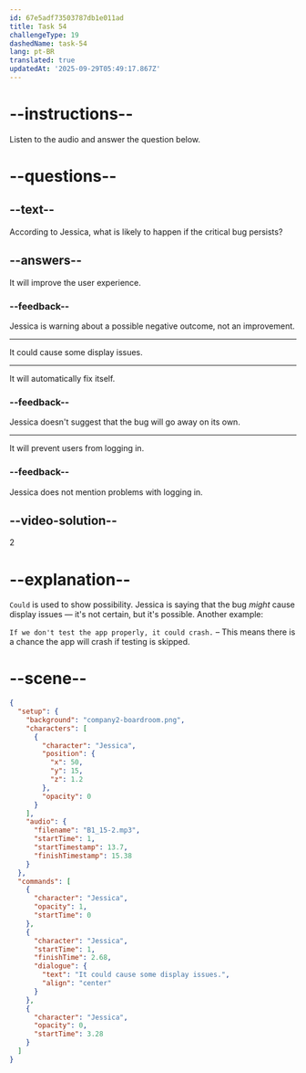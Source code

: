 ```yaml
---
id: 67e5adf73503787db1e011ad
title: Task 54
challengeType: 19
dashedName: task-54
lang: pt-BR
translated: true
updatedAt: '2025-09-29T05:49:17.867Z'
---
```


<!-- (Audio) Jessica: It could cause some display issues. -->

# --instructions--

Listen to the audio and answer the question below.

# --questions--

## --text--

According to Jessica, what is likely to happen if the critical bug persists?

## --answers--

It will improve the user experience.

### --feedback--

Jessica is warning about a possible negative outcome, not an improvement.

---

It could cause some display issues.

---

It will automatically fix itself.

### --feedback--

Jessica doesn't suggest that the bug will go away on its own.

---

It will prevent users from logging in.

### --feedback--

Jessica does not mention problems with logging in.

## --video-solution--

2

# --explanation--

`Could` is used to show possibility. Jessica is saying that the bug *might* cause display issues — it's not certain, but it's possible. Another example:

`If we don't test the app properly, it could crash.` – This means there is a chance the app will crash if testing is skipped.

# --scene--

```json
{
  "setup": {
    "background": "company2-boardroom.png",
    "characters": [
      {
        "character": "Jessica",
        "position": {
          "x": 50,
          "y": 15,
          "z": 1.2
        },
        "opacity": 0
      }
    ],
    "audio": {
      "filename": "B1_15-2.mp3",
      "startTime": 1,
      "startTimestamp": 13.7,
      "finishTimestamp": 15.38
    }
  },
  "commands": [
    {
      "character": "Jessica",
      "opacity": 1,
      "startTime": 0
    },
    {
      "character": "Jessica",
      "startTime": 1,
      "finishTime": 2.68,
      "dialogue": {
        "text": "It could cause some display issues.",
        "align": "center"
      }
    },
    {
      "character": "Jessica",
      "opacity": 0,
      "startTime": 3.28
    }
  ]
}
```
